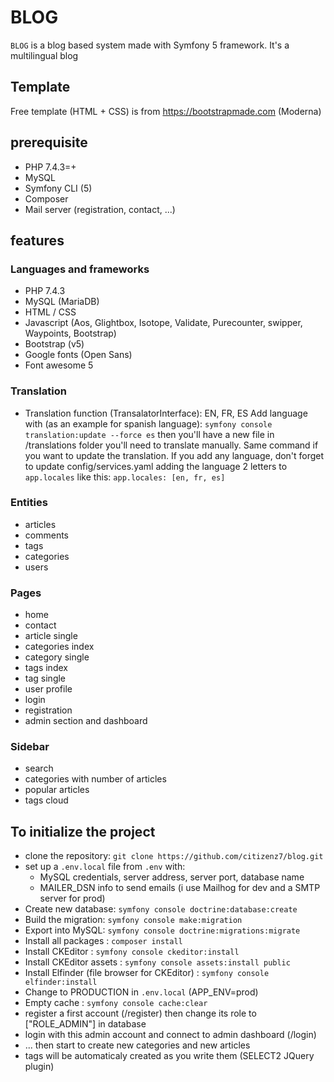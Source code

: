 # BLOG
`BLOG` is a blog based system made with Symfony 5 framework.
It's a multilingual blog

## Template
Free template (HTML + CSS) is from https://bootstrapmade.com (Moderna)

## prerequisite 
* PHP 7.4.3=+
* MySQL
* Symfony CLI (5)
* Composer
* Mail server (registration, contact, ...)

## features 
### Languages and frameworks
* PHP 7.4.3
* MySQL (MariaDB)
* HTML / CSS
* Javascript (Aos, Glightbox, Isotope, Validate, Purecounter, swipper, Waypoints, Bootstrap)
* Bootstrap (v5)
* Google fonts (Open Sans)
* Font awesome 5
### Translation
* Translation function (TransalatorInterface): EN, FR, ES
Add language with (as an example for spanish language): `symfony console translation:update --force es` then you'll have a new file in /translations folder you'll need to translate manually. Same command if you want to update the translation.
If you add any language, don't forget to update config/services.yaml adding the language 2 letters to `app.locales` like this:
`app.locales: [en, fr, es]`
### Entities
* articles
* comments
* tags
* categories
* users
### Pages
* home
* contact
* article single
* categories index
* category single
* tags index
* tag single
* user profile
* login
* registration
* admin section and dashboard
### Sidebar
* search
* categories with number of articles
* popular articles
* tags cloud

## To initialize the project 
* clone the repository: `git clone https://github.com/citizenz7/blog.git`
* set up a `.env.local` file from `.env` with:
    * MySQL credentials, server address, server port, database name
    * MAILER_DSN info to send emails (i use Mailhog for dev and a SMTP server for prod)
* Create new database: `symfony console doctrine:database:create`
* Build the migration: `symfony console make:migration`
* Export into MySQL: `symfony console doctrine:migrations:migrate`
* Install all packages : `composer install`
* Install CKEditor : `symfony console ckeditor:install`
* Install CKEditor assets : `symfony console assets:install public`
* Install Elfinder (file browser for CKEditor) : `symfony console elfinder:install`
* Change to PRODUCTION in `.env.local` (APP_ENV=prod)
* Empty cache : `symfony console cache:clear`
* register a first account (/register) then change its role to ["ROLE_ADMIN"] in database
* login with this admin account and connect to admin dashboard (/login)
* ... then start to create new categories and new articles
* tags will be automaticaly created as you write them (SELECT2 JQuery plugin)

